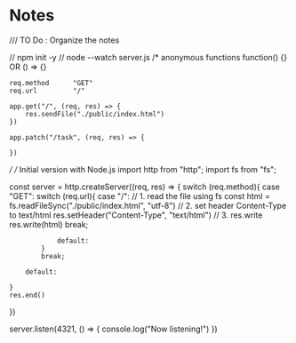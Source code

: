 # Notes
/// TO Do : Organize the notes

//  npm init -y
//      node --watch server.js
/*
    anonymous functions
        function() {}
            OR
        () => {}

    req.method      "GET"
    req.url         "/"

    app.get("/", (req, res) => {
        res.sendFile("./public/index.html")
    })

    app.patch("/task", (req, res) => {
    
    })
*/
/* Initial version with Node.js
import http from "http";
import fs from "fs";

const server = http.createServer((req, res) => {
    switch (req.method){
        case "GET":
            switch (req.url){
                case "/":
                    // 1. read the file using fs
                    const html = fs.readFileSync("./public/index.html", "utf-8")
                    // 2. set header Content-Type to text/html
                    res.setHeader("Content-Type", "text/html")
                    // 3. res.write
                    res.write(html)
                    break;

                default:
            }
            break;
            
        default:

    }
    res.end()
})

server.listen(4321, () => {
    console.log("Now listening!")
})
